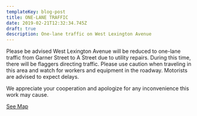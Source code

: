 ```yaml
---
templateKey: blog-post
title: ONE-LANE TRAFFIC
date: 2019-02-21T12:32:34.745Z
draft: true
description: One-lane traffic on West Lexington Avenue
---
```

Please be advised West Lexington Avenue will be reduced to one-lane traffic from Garner Street to A Street due to utility repairs.  During this time, there will be flaggers directing traffic.  Please use caution when traveling in this area and watch for workers and equipment in the roadway.  Motorists are advised to expect delays.  

We appreciate your cooperation and apologize for any inconvenience this work may cause.  

[See Map](https://geosync.cloud/maps/9c6053d0-4304-49e1-a64b-0466c7018bad?layer=Advisory&feature=3)
